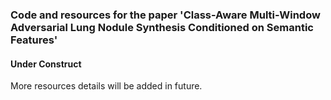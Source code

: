 ### Code and resources for the paper 'Class-Aware Multi-Window Adversarial Lung Nodule Synthesis Conditioned on Semantic Features'

#### Under Construct  
More resources details will be added in future.